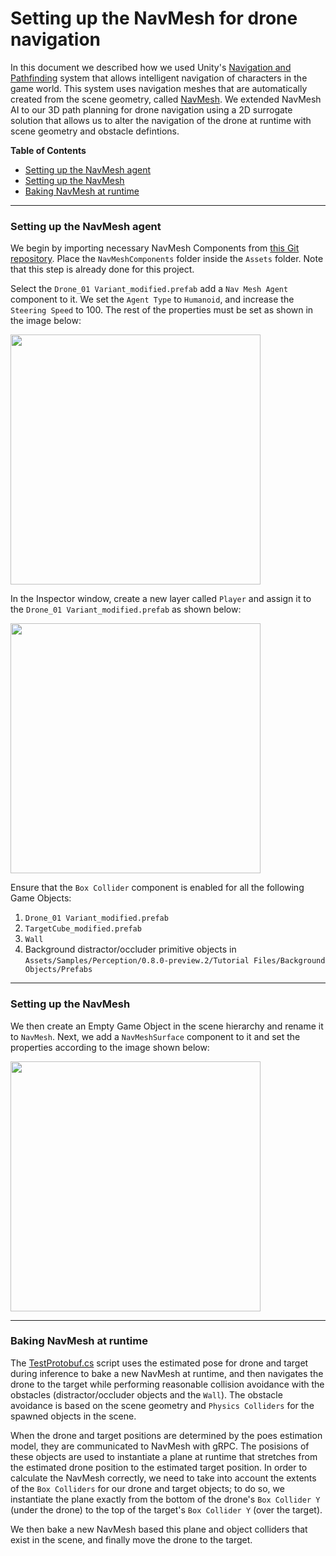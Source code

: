 # Setting up the NavMesh for drone navigation

In this document we described how we used Unity's [Navigation and Pathfinding](https://docs.unity3d.com/Manual/Navigation.html) system that allows intelligent navigation of characters in the game world. This system uses navigation meshes that are automatically created from the scene geometry, called [NavMesh](https://docs.unity3d.com/ScriptReference/AI.NavMesh.html). 
We extended NavMesh AI to our 3D path planning for drone navigation using a 2D surrogate solution that allows us to alter the navigation of the drone at runtime with scene geometry and obstacle defintions.

**Table of Contents**
  - [Setting up the NavMesh agent](#step-1)
  - [Setting up the NavMesh](#step-2)
  - [Baking NavMesh at runtime](#step-3)

---

### <a name="step-1">Setting up the NavMesh agent</a>

We begin by importing necessary NavMesh Components from [this Git repository](https://github.com/Unity-Technologies/NavMeshComponents/tree/master/Assets/NavMeshComponents). Place the `NavMeshComponents` folder inside the `Assets` folder. Note that this step is already done for this project. 

Select the `Drone_01 Variant_modified.prefab` add a `Nav Mesh Agent` component to it. We set the `Agent Type` to `Humanoid`, and increase the `Steering Speed` to 100. The rest of the properties must be set as shown in the image below:

<img src="https://github.com/Unity-Technologies/ai-hw21-drone-pose-estimation-navigation/blob/readme/Documentation/images/NavMeshAgent.png" width="400">

In the Inspector window, create a new layer called `Player` and assign it to the `Drone_01 Variant_modified.prefab` as shown below:

<img src="https://github.com/Unity-Technologies/ai-hw21-drone-pose-estimation-navigation/blob/readme/Documentation/images/InspectorLayer.png" width="400">

Ensure that the `Box Collider` component is enabled for all the following Game Objects:
1. `Drone_01 Variant_modified.prefab`
2. `TargetCube_modified.prefab`
3. `Wall`
4. Background distractor/occluder primitive objects in `Assets/Samples/Perception/0.8.0-preview.2/Tutorial Files/Background Objects/Prefabs`

---

### <a name="step-2">Setting up the NavMesh</a>

We then create an Empty Game Object in the scene hierarchy and rename it to `NavMesh`. Next, we add a `NavMeshSurface` component to it and set the properties according to the image shown below:

<img src="https://github.com/Unity-Technologies/ai-hw21-drone-pose-estimation-navigation/blob/readme/Documentation/images/NavMeshSurface.png" width="400">

---

### <a name="step-3">Baking NavMesh at runtime</a>

The [TestProtobuf.cs](https://github.com/Unity-Technologies/ai-hw21-drone-pose-estimation-navigation/blob/readme/trainSceneProject/Assets/Scripts/TestProtobuf.cs) script uses the estimated pose for drone and target during inference to bake a new NavMesh at runtime, and then navigates the drone to the target while performing reasonable collision avoidance with the obstacles (distractor/occluder objects and the `Wall`). The obstacle avoidance is based on the scene geometry and `Physics Colliders` for the spawned objects in the scene.

When the drone and target positions are determined by the poes estimation model, they are communicated to NavMesh with gRPC. The posisions of these objects are used to instantiate a plane at runtime that stretches from the estimated drone position to the estimated target position. In order to calculate the NavMesh correctly, we need to take into account the extents of the `Box Colliders` for our drone and target objects; to do so, we instantiate the plane exactly from the bottom of the drone's `Box Collider Y` (under the drone) to the top of the target's `Box Collider Y` (over the target).

We then bake a new NavMesh based this plane and object colliders that exist in the scene, and finally move the drone to the target.
